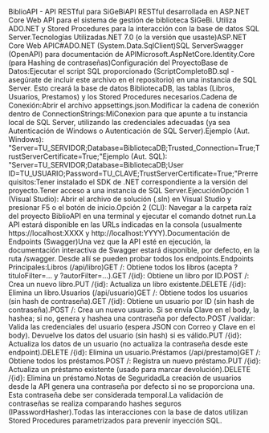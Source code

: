 BiblioAPI - API RESTful para SiGeBiAPI RESTful desarrollada en ASP.NET Core Web API para el sistema de gestión de biblioteca SiGeBi. Utiliza ADO.NET y Stored Procedures para la interacción con la base de datos SQL Server.Tecnologías Utilizadas.NET 7.0 (o la versión que usaste)ASP.NET Core Web APIC#ADO.NET (System.Data.SqlClient)SQL ServerSwagger (OpenAPI) para documentación de APIMicrosoft.AspNetCore.Identity.Core (para Hashing de contraseñas)Configuración del ProyectoBase de Datos:Ejecutar el script SQL proporcionado (ScriptCompletoBD.sql - asegúrate de incluir este archivo en el repositorio) en una instancia de SQL Server. Esto creará la base de datos BibliotecaDB, las tablas (Libros, Usuarios, Prestamos) y los Stored Procedures necesarios.Cadena de Conexión:Abrir el archivo appsettings.json.Modificar la cadena de conexión dentro de ConnectionStrings:MiConexion para que apunte a tu instancia local de SQL Server, utilizando las credenciales adecuadas (ya sea Autenticación de Windows o Autenticación de SQL Server).Ejemplo (Aut. Windows): "Server=TU_SERVIDOR;Database=BibliotecaDB;Trusted_Connection=True;TrustServerCertificate=True;"Ejemplo (Aut. SQL): "Server=TU_SERVIDOR;Database=BibliotecaDB;User ID=TU_USUARIO;Password=TU_CLAVE;TrustServerCertificate=True;"Prerrequisitos:Tener instalado el SDK de .NET correspondiente a la versión del proyecto.Tener acceso a una instancia de SQL Server.EjecuciónOpción 1 (Visual Studio): Abrir el archivo de solución (.sln) en Visual Studio y presionar F5 o el botón de inicio.Opción 2 (CLI): Navegar a la carpeta raíz del proyecto BiblioAPI en una terminal y ejecutar el comando dotnet run.La API estará disponible en las URLs indicadas en la consola (usualmente https://localhost:XXXX y http://localhost:YYYY).Documentación de Endpoints (Swagger)Una vez que la API esté en ejecución, la documentación interactiva de Swagger estará disponible, por defecto, en la ruta /swagger. Desde allí se pueden probar todos los endpoints.Endpoints Principales:Libros (/api/libro)GET /: Obtiene todos los libros (acepta ?tituloFilter=... y ?autorFilter=...).GET /{id}: Obtiene un libro por ID.POST /: Crea un nuevo libro.PUT /{id}: Actualiza un libro existente.DELETE /{id}: Elimina un libro.Usuarios (/api/usuario)GET /: Obtiene todos los usuarios (sin hash de contraseña).GET /{id}: Obtiene un usuario por ID (sin hash de contraseña).POST /: Crea un nuevo usuario. Si se envía Clave en el body, la hashea; si no, genera y hashea una contraseña por defecto.POST /validar: Valida las credenciales del usuario (espera JSON con Correo y Clave en el body). Devuelve los datos del usuario (sin hash) si es válido.PUT /{id}: Actualiza los datos de un usuario (no actualiza la contraseña desde este endpoint).DELETE /{id}: Elimina un usuario.Préstamos (/api/prestamo)GET /: Obtiene todos los préstamos.POST /: Registra un nuevo préstamo.PUT /{id}: Actualiza un préstamo existente (usado para marcar devolución).DELETE /{id}: Elimina un préstamo.Notas de SeguridadLa creación de usuarios desde la API genera una contraseña por defecto si no se proporciona una. Esta contraseña debe ser considerada temporal.La validación de contraseñas se realiza comparando hashes seguros (IPasswordHasher).Todas las interacciones con la base de datos utilizan Stored Procedures parametrizados para prevenir inyección SQL.
